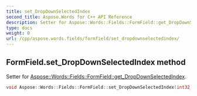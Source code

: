 ```yaml
---
title: set_DropDownSelectedIndex
second_title: Aspose.Words for C++ API Reference
description: Setter for Aspose::Words::Fields::FormField::get_DropDownSelectedIndex. 
type: docs
weight: 0
url: /cpp/aspose.words.fields/formfield/set_dropdownselectedindex/
---
```

## FormField.set_DropDownSelectedIndex method


Setter for [Aspose::Words::Fields::FormField::get_DropDownSelectedIndex](./get_dropdownselectedindex/).

```cpp
void Aspose::Words::Fields::FormField::set_DropDownSelectedIndex(int32_t value)
```

